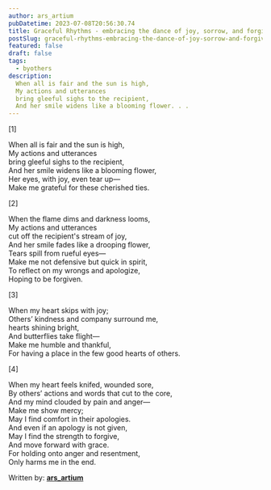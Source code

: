 ```yaml
---
author: ars_artium
pubDatetime: 2023-07-08T20:56:30.74
title: Graceful Rhythms - embracing the dance of joy, sorrow, and forgiveness
postSlug: graceful-rhythms-embracing-the-dance-of-joy-sorrow-and-forgiveness
featured: false
draft: false
tags:
  - byothers
description:
  When all is fair and the sun is high, 
  My actions and utterances
  bring gleeful sighs to the recipient,
  And her smile widens like a blooming flower. . .
---
```


[1]

When all is fair and the sun is high,  
My actions and utterances  
bring  gleeful sighs to the recipient,  
And her smile widens like a blooming flower,  
Her eyes, with joy, even tear up—  
Make me grateful for these cherished ties.

[2]

When the flame dims and darkness looms,  
My actions and utterances  
cut off the recipient's stream of joy,  
And her smile fades like a drooping flower,  
Tears spill from rueful eyes—  
Make me not defensive but quick in spirit,  
To reflect on my wrongs and apologize,  
Hoping to be forgiven.

[3]

When my heart skips with joy;  
Others’ kindness and company surround me,  
hearts shining bright,  
And butterflies take flight—  
Make me humble and thankful,  
For having a place in the few good hearts of others.

[4]

When my heart feels knifed, wounded sore,  
By others’ actions and words that cut to the core,  
And my mind clouded by pain and anger—  
Make me show mercy;  
May I find comfort in their apologies.  
And even if an apology is not given,  
May I find the strength to forgive,  
And move forward with grace.  
For holding onto anger and resentment,  
Only harms me in the end.

  
  

  
Written by: **[ars_artium](https://twitter.com/ars_artium)**